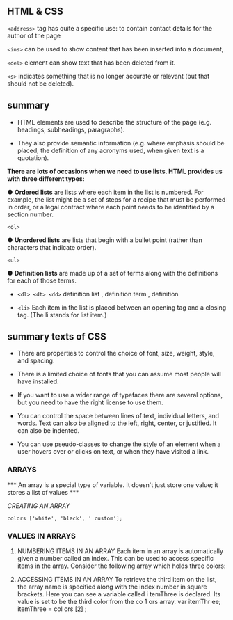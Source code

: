 ## HTML & CSS 
``<address>`` tag has
quite a specific use: to contain
contact details for the author of
the page

``<ins>`` can be used
to show content that has been
inserted into a document,


``<del>`` element can show text
that has been deleted from it.

``<s>`` indicates
something that is no longer
accurate or relevant (but that
should not be deleted).


## summary 

* HTML elements are used to describe the structure of
the page (e.g. headings, subheadings, paragraphs).

* They also provide semantic information (e.g. where
emphasis should be placed, the definition of any
acronyms used, when given text is a quotation).

**There are lots of occasions when we need to use lists. HTML provides us with three different types:**

● **Ordered lists** are lists where each item in the list is
numbered. For example, the list might be a set of steps for
a recipe that must be performed in order, or a legal contract
where each point needs to be identified by a section
number.

``<ol>``



● **Unordered lists** are lists that begin with a bullet point
(rather than characters that indicate order).


``<ul>``



● **Definition lists** are made up of a set of terms along with the definitions for each of those terms.

+ ``<dl> <dt> <dd>`` 
definition list , definition term , definition 



+ ``<li>``
Each item in the list is placed
between an opening  tag
and a closing  tag. (The li
stands for list item.)



## summary texts of CSS

* There are properties to control the choice of font, size,
weight, style, and spacing.

* There is a limited choice of fonts that you can assume
most people will have installed.
* If you want to use a wider range of typefaces there are
several options, but you need to have the right license
to use them.
* You can control the space between lines of text,
individual letters, and words. Text can also be aligned
to the left, right, center, or justified. It can also be
indented.
* You can use pseudo-classes to change the style of an
element when a user hovers over or clicks on text, or
when they have visited a link.








### ARRAYS

*** An array is a special type of variable. It doesn't just store one value; it stores a list of values ***


*CREATING AN ARRAY*


```var colors;
colors ['white', 'black', ' custom'];
``` 

### VALUES IN ARRAYS 
1. NUMBERING ITEMS IN
AN ARRAY
Each item in an array is
automatically given a number
called an index. This can be used
to access specific items in the
array. Consider the following
array which holds three colors:




2. ACCESSING ITEMS IN
AN ARRAY
To retrieve the third item on the
list, the array name is specified
along with the index number in
square brackets.
Here you can see a variable
called i temThree is declared.
Its value is set to be the third
color from the co 1 ors array.
var itemThr ee;
itemThree = col ors [2] ;










